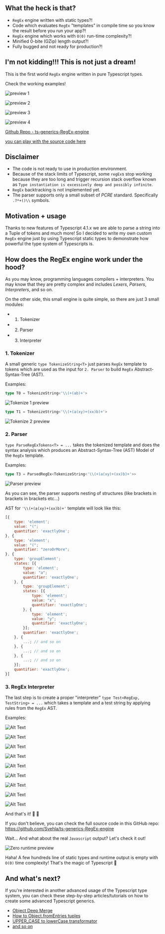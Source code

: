 
## What the heck is that?

- `RegEx` engine written with static types?!
- Code which evaluates `RegEx` "templates" in compile time so you know the result before you run your app?!
- `RegEx` engine which works with `O(0)` run-time complexity?!
- Minified 0-bite (GZip) length output?!
- Fully bugged and not ready for production?!

## I'm not kidding!!! This is not just a dream!

 
This is the first world `RegEx` engine written in pure Typescript types.




Check the working examples!

![preview 1](https://github.com/Svehla/ts-generics-RegEx-engine/blob/main/imgs/preview-1.png)

![preview 2](https://github.com/Svehla/ts-generics-RegEx-engine/blob/main/imgs/preview-2.png)

![preview 3](https://github.com/Svehla/ts-generics-RegEx-engine/blob/main/imgs/preview-3.png)

![preview 4](https://github.com/Svehla/ts-generics-RegEx-engine/blob/main/imgs/preview-4.png)

[Github Repo - ts-generics-RegEx-engine](https://github.com/Svehla/ts-generics-RegEx-engine)


[you can play with the source code here](https://www.typescriptlang.org/play?target=1&ssl=1&ssc=1&pln=321&pc=1#code/PTAEFpK6dv4YgsAKBBRtQFkCGAXAC1AHsAHAUwCcCBLEgOwGcNN5V02vufxV8AnpVABJfNTqM8ZUAF5QAb1ShQAcnABGDaoBcoANqaNAGjXhVp9RoBMFsxoAMd1VtUBdZfad7Djy+f9XfwBOZ0d3T3VQn3Bg-2dNJ38ADmdQjxQVdVSY5PiQhIB2Z1SMrPBimML8s1T-ADZnYrKzRpj6mvVi-wBWZ0aW9T6Yns7wRv8AFmc+wfBpmMmxvv8AZmdpufWY1bHp-1tLdbnbGOsx9cDnWzntGJMzBMO1JLVtQe8DB0tXqzDnJyDO4GB6qADUAOuCXekVOBnOaghlm0RyeEUyam2Bl2iKhln2ZmOkQWBiWuNRlhWZk2kWGBlG5LUBNUEzMs0ibQMHUZqipqm6rXRWUqBmqPNZqjqZmakRyBjyPIFqlCKSFamiBjiPKlLl+sTVut0IO+PJVbxRXgNrh8WksSLevxs0JhGJccP0NjtYQtLku9hukQ0WI9OPBYWeLmZmiJro0JI9ZLDyL9Lj5mhpsbpHoZSbezI0Es07NjnI93NzqbCSs0A0DIo9YorBbCOs0Mtjco9CqbSo0ZqspUDGo9WqbOuser7BonRv0E69yP71h94Bng2Xs+XC7UM8s1gjq5dWX3m4RFY3e5Tq4Druswbv29UJ73Ubv0-j1kT9qfKesac-05Zn+j4AXuhZ-tOpbWOW34QXu1bQdO9bWI2sEStYrYodOnYYSBSrWP2q6Drew4ESBOqrHqBEGpRs6USB-arCutGDExdGgt+tFHAebGse6qxnpxPqrFeAk0cGImPmJRxRiJNHxqsX7OHJRxpopNFZqsOaccyqyFlpNGlnpUl8qs1Z6TR9ZmVJEqrK2Zk0Z2dlSUqqyEXZNHDm5Uk6pMepuQafmzn5Un9pMK5BRkAC+qAcGAAAC+BMOAFAAB6UAAxvgKVUFQJBUPwQgUKAACCAAmZUaAAPAAKgAfHIojiDQ+D0Aw0j6DVbj6KsGToIlyVpZl2XUHlBUoIIwgAMoAK4AEbVfVjViBIrVSLgZCdd11gZIVwgAPrlWVtWmAAqqYABKFAsPIS3yAACrgVBMBQIgMPgVWnQ1aXiAwZUsA4oAAPygFdLB6IdFVVUdi11aYs0LZ9cOlRV1Vg3VdWxRNRWgPtCMnaA52g9djV3aAj3Pa971I6AP0UH9APA8T4O4-jCOw-D83VV9nOI+jmMoHFoADSl6UUFlOVjXtxUUy9b0fWTK0tW1HVdfoDi7djwhHQTX2NbLVMfZDx0G-LtXI6b1NfRj0ugPjNVnQ1D1PXL1N4-NVWWwrFsu4bSM24LaBgLwIch0LId2-gZUADK0HNrCh9A4eJynyCB5wkClbluACCwM2tQANkwtsABIULgx1kzVtOpb9-0GLQDAAGbUKAABitDPfgK0ALamAAdIPjct1QuNg-gbhMx3Xe96AegMBQABu1C2zVuC0AX5ukzXdcsPow+t-t09MN34h96Ag-9wfo-j5PIPj3PoAL8v42TcVV09yQy-R7gJ9b7dO96b130Jfa+zN8CmDAftH+J8RAUB7nfcBj9n4ry1sVGB3tt50wZgYUBzdD7j0gfg0eGDEEYOQUvVBtsP5fwoMfJKAA5XuTACYAGESAzXek7UA7DOH4EATgwGINq56BocvehTAmFnxYWvDe5teZVV4e9UwGgA7UIoGQAuuAMoUAwb3AmDCKAAHc9Fn24SAweYjdG-29qYQxJibG901m-cmM0mCEGhrlAR9dcAMAEPoNwphe7mMviVXKQSz7OJxgAUTKrQfApj4ElXwPgKgVVPBhNHtgnxfiAnGE8AAaQoAIbxLAT5UEbgAc3yRiAAargAuM1irZJYL4gQNSVA1UBvIAA8j3eJVUMGeKoMjIpAgGoADJFAGAANbFNAI3UAYy3B6HqY04qUUOmgBqhoRqSgMQqH0AUhZDBQBzIECQJu2yNZ6C6UcloMUUDcKupo7R1jYFn2GaYHZAtbaxPiYknuPSm6AuSak9JGJMmlNAG0gJeTCnzJaaAcpVStlrKadCtpqBnkaK0TowFXzQD-ISY4s+YK0lDMyaM4pph0UUDUWg1x7iaokAJVCpFsLuqBKavAnFrz8WkvgYS+6biPGUtysjYJvyg6sGRakqpedC7F0ZVNTR8Sao-VqtClFDBKncOrki1QqhPAgwCZ4W50KAAGAASBQYD6FRVtWA8eUVLUmtAP1JKothqS3yp4Q59CB6DxZXMhgtAABeFApryt1VVcedUWi3KxhnLgoAqAUEqWlUAZBfaj1DkLaN2iZmgDmr-CgZVs25pOUwMgndy0lpKUQWgrSjHXRID3YqTAOFUB0ULBqhAUlkCYDoEARix39wufneaFB+4ZXbcAIxBAMqECBovWQM0HAaAAFZzWSAATQYdYaORisYuJDfTCNUaY2VP-ts6FRr3VmoxBapFlqAA6b6nXEPAa691nrBpiwlqNP1ByDCqA-XYS+56w2RujRU2N8bE13tfV+ke7dO4n0dXa79Lq3UYhBv+714sRq5RAyoANGGIEX2DSQUNl64NVLjddfACbzXbNPTjA2V1KnRNStBmRHqABUSKdWVICYJ4A8N8BFsxbkye8h9ABLcPq6FT6VAg0LRlGZbGy4Vy3oa-uxr8Pk19tx3j-Harr03vVUwIrmWssFT3KqmmZmmAUKAN+ehVBGI3mVDKT0yqqAANygAAI4zV8a1JutBqBebSto-ABcBA9IXqoUAUUA4qD0Lpyu31a5AJYKoIGRn1MmcpmZvjtH6YyKs-IolcSSUfPgcC0FKS0kucsOFyLtBovUGcJGvKPSqApYoKoTLj8cv6fyzg1QgmStMy4xm8zVXmCWbkTZ+rALHMtcc+S5z0mtOdYi+9HrMWqD9eoCQIb2B8qjfG9l8uuX70QndYtnjlXQ0sP9eR2R1m4bfZUHZwgLKCUA-Ix1sHKh0BzrICUrRJ9aYF3gfTfhviK0zTIGVAgxUF4n3rec0Alqusnd61QPD5GKegCGcS1r4KhkueRqoYnUWzsXcG1QG76axsC0p6AHn5H+cPb00tQ1AAKebIM3vLc+2tv7tnRX7aLaYAJ93QCTZF9N+uqgACUEuysvQqxZsHv35Fg6ByDxzELedQ7ADVHpAARHpOh00MFwB2jzVmTn4BINm8gQN-eQ+Jp-b+NjFdaf+6Bin+zrfkc82oSpeUMfRKRx29682Y8n2x8OqnoeGeB5UMz07sW1Dxayklkb6fKePN5-zlQgu1ePam7vNQEHXumaWx96rVvKfoHiatYqtDR7WAWdImF-DGC9sj9s2rJv6oR95+bhzTWnOB4h1PlQ0eY8eaKnFlPKPK+88I0NYjvrxpb9AIvBpTTbkehaDHwvpO4upQS+X1Lgfq+U9r3ztjUvO+reNzPvPpTovgSh1tMnHqoBQHvmniFpfuskLrliFg-mdk-i-slqlull-tKkfoBiRlLIygbGVBVrer-hZtBvRteubHVOrJrCmogGmhmlmo3M1GQOms1AnGwELC4gABqNQlRkCaICDYAzQFytSaIUAABal212t2EK6AG+QsFOEBCeHCZAyeyOMBih5Gme4g2e+gWhUe2+lAu+Gh+AwWF+V+FAegAARHNNYUgcdizsXpAc-mXugaNkFpsgYeRu5hAVAaYeYXAdfqANYRlPYWFo4UXlQKgW4RXkFt4VFG4PETKhTsgcXtYQNldhzrdvYVoV4SkXbGqvgBqrXFVKoKlM-nNBlFUalGNjUvIaAKsH2rbPwYIcIaIbQOIVIezpzhQN3ugHbo7noC7m7sVN7qAAwiQGVBQJ4IWuINCu5kEVYTCn4iFnHm0iFjoddHoG0ullsiUfwiJtevChiG9NMalNCgwDND3HNNQGig0o1HMRQHgPgMutdAxrqskmcWlIruIN8j9EEn9GlEATgT6sBmfjwowEwNcfWvIGsrftio1OwswDCRWkig4I+sidCR2mVEhvoVPjrIHliaiVsofglF6sfkBqRqPF6t7iQAXLcaISjBWkYvlDMiwJUiQFMaAE3PlMiu2sVOmr-IwIHq0Ulu0WIUjt0Vkb0b8RQP8bXKYDrN8alKYMSTiRjDQWDl-lEtNNJuIC8W8UwB8ZUl8UCalN3k8QsRYfASsQIGsTvnaZsfqdsXaXsZ4AcdqscYEp4CqZcdcbceNE7J4AMT9LMS6foKoG-O4Pej5gXH5gFpXqaqkk0ionfo-E8ZGdGZPIav4anmYd9hphGaoEsTGUigcfoCqemaVvoCmfKaABoNWY-PoE3A0i9KYBrN9noJmVGUVGWZroVioUntAQWaBsIsxhVmQHKZGVsUwO4JdPArQhIlIvAjIgCaIOaRjKpoHmAiIEwIaYQOWqSZTmAuqeWmDk2SDHuQefWkinWYHsmVQKmZCSiTiU2VlgYK2UXPWWebiWDnoOgLjuIGidScDIHi2W2fWZ2aBvPJQqPOgJAdSQAITIqEAcLxlPxwWgCEAbSUAMBGarwTkd5TmTklRTQOzbLrl+nyAOA4rvZkBkUGoDkGAtCPnPlVlsagkn7gmeCTakXkXUFM6RGk79nN4uFoEV5-q24iD3R6BgLNorEkBECtzkBrSnJoVGIeY+5MC4DLw2kYpGKEAbzFSsEkA6JMBMBVKgBY7SZGEzGgZcVUn4EU5PE3nGnXpmnnFVR8XEWMXIwHGAnnF5bN74m867n7lLqHllTHkqCnlQmonfbplXkRWvFRXQr3lT7jknyTmy5Mb0V+UKlUbKnmlqnxUalf4fmhVb5fntn54bnnExWU6b7n6NznF6Aql1UqA2IIF5W8YMUCWdUeY-S3Jhnr6U5zqvnlp6C-l1Uf687pmwUvycXkkAZgnUm8WN78X1SRlpHnY5nMWqCZFDaSXGauWRXvEeXdzmnd4U6OV4FkaU4+X5UCWNUBVg4dWgbBUFYNzfrXnnXRUnJoa-lJWiApVvFonMUZW85ZX4A5Um5bX+XrnFUNUvnYnlrjYU4jXZXEW5UI2FWBXAldmYVLXPoeorVEZOUPVPV9V+U7XCWs77ViVHXZFc7upilCEiGSmSHSEs19Fg53Wn5g7U3pQFXG4AnvXmnfZfU4L7zfrA2FmUXY30W42+UvWUWKnMlVQqmlWTVlQY2PwapK19Uq3PUbYBX1WE2k2qBIU220zIU20EWMr24UBzQzSVKG0fSeCTlenwbVIek-Q+2oqeCEGenyCqoFzqqaoHFAFgykxEXK2EHEGTk+yUxlTR2ImyAhnk2Un3UQlgw0HpVPn2UU4EZgBvFaYLJXLKWK2w3EUj796kAvygCGX0mdrXr83Z24GC1T752NnQoh0-SRlI66pEBqgl3TLNprK0BlR6B1khYFwkCVKiIkxzXkZ6DuaT0NLT16A1UUAhbgnRyL3L1MAhbDwkBeaibWUkAkwMBKWgA9yRUeYbwFweaHm0x-Rpar3r0LJMBT0z08mQX73UmH1L3MzpYcbCAe29XpSB26qFWwN6qNTO2u3u3MbQNkCFWCWb0R2BaaxYwQPFQ7JIMu1u1QOqC4BAyi5zSi7hrhra6CYZTa5gg0MCBMO1GWBzS0NcPhrVG8PhoCC1HSr4OMo1TD63RoPkOUPUOpSsMMP0MZTOC4BzQyMyMZQKNCOByryrBx1-yqCi4fr6Nvr9wfra70POCi79za4WNWOWNjbJq24O49LDpCyDFO521jStLppPx32mU5qVLY4VplQkBGIMCoBAA)

## Disclaimer
- The code is not ready to use in production environment.
- Because of the stack limits of Typescript, some `regEx`s stop working because they are too long and trigger recursion stack overflow known as `Type instantiation is excessively deep and possibly infinite`.
- `RegEx` backtracking is not implemented yet. 
- The parser supports only a small subset of *PCRE* standard. Specifically `.?*+()\\` symbols.



## Motivation + usage

Thanks to new features of Typescript 4.1.x we are able to parse a string into a Tuple of tokens and much more! So I decided to write my own custom `RegEx` engine just by using Typescript static types to demonstrate how powerful the type system of Typescripts is.

## How does the RegEx engine work under the hood?

As you may know, programming languages compilers + interpreters. You may know that they are pretty complex and includes *Lexers*, *Parsers*, *Interpreters*, and so on.

On the other side, this small engine is quite simple, so there are just 3 small modules:
- 1. Tokenizer
- 2. Parser
- 3. Interpreter

### 1. Tokenizer
A small generic `type TokenizeString<T>` just parses `RegEx` template to tokens which are used as the input for `2. Parser` to build `RegEx` Abstract-Syntax-Tree (AST).

Examples:

```typescript
type T0 = TokenizeString<'\\(+(ab)+'>
```

![Tokenize 1 preview](https://github.com/Svehla/ts-generics-RegEx-engine/blob/main/imgs/tokenize.png)


```typescript
type T1 = TokenizeString<'\\(+(a(xy)+(xx)b)+'>
```

![Tokenize 2 preview](https://github.com/Svehla/ts-generics-RegEx-engine/blob/main/imgs/tokenize-2.png)


### 2. Parser

`type ParseRegExTokens<T> = ...` takes the tokenized template and does the syntax analysis which produces an Abstract-Syntax-Tree (AST) Model of the `RegEx` template.


Examples:

```typescript
type T3 = ParsedRegEx<TokenizeString<'\\(+(a(xy)+(xx)b)+'>>
```

![Parser preview](https://github.com/Svehla/ts-generics-RegEx-engine/blob/main/imgs/parser.png)

As you can see, the parser supports nesting of structures (like brackets in brackets in brackets etc...)


AST for `'\\(+(a(xy)+(xx)b)+'` template will look like this:

```js
[{
    type: 'element';
    value: "(";
    quantifier: 'exactlyOne';
}, {
    type: 'element';
    value: "(";
    quantifier: "zeroOrMore";
}, {
    type: 'groupElement';
    states: [{
        type: 'element';
        value: "a";
        quantifier: 'exactlyOne';
    }, {
        type: 'groupElement';
        states: [{
            type: 'element';
            value: "x";
            quantifier: 'exactlyOne';
        }, {
            type: 'element';
            value: "y";
            quantifier: 'exactlyOne';
        }];
        quantifier: 'exactlyOne';
    }, {
        ...; // and so on
    }, {
        ...; // and so on
    }, {
        ...; // and so on
    }];
    quantifier: 'exactlyOne';
}]
```

### 3. RegEx Interpreter

The last step is to create a proper "interpreter" `type Test<RegExp, TestString> = ...` which takes a template and a test string by applying rules from the `RegEx` AST.

Examples:

![Alt Text](https://github.com/Svehla/ts-generics-RegEx-engine/blob/main/imgs/interpreter-1.png)

![Alt Text](https://github.com/Svehla/ts-generics-RegEx-engine/blob/main/imgs/interpreter-2.png)

![Alt Text](https://github.com/Svehla/ts-generics-RegEx-engine/blob/main/imgs/interpreter-3.png)

![Alt Text](https://github.com/Svehla/ts-generics-RegEx-engine/blob/main/imgs/interpreter-4.png)

![Alt Text](https://github.com/Svehla/ts-generics-RegEx-engine/blob/main/imgs/interpreter-5.png)

![Alt Text](https://github.com/Svehla/ts-generics-RegEx-engine/blob/main/imgs/interpreter-6.png)

![Alt Text](https://github.com/Svehla/ts-generics-RegEx-engine/blob/main/imgs/interpreter-7.png)

![Alt Text](https://github.com/Svehla/ts-generics-RegEx-engine/blob/main/imgs/interpreter-8.png)

![Alt Text](https://github.com/Svehla/ts-generics-RegEx-engine/blob/main/imgs/interpreter-9.png)

And that's it! 🎉 🎉

If you don't believe, you can check the full source code in this GitHub repo: https://github.com/Svehla/ts-generics-RegEx-engine

Wait... And what about the real `Javascript` output? Let's check it out!

![Zero runtime preview](https://github.com/Svehla/ts-generics-RegEx-engine/blob/main/imgs/zero-runtime.png)

Haha! A few hundreds line of static types and runtime output is empty with `O(0)` time complexity! That's the magic of Typescript 🦄 


## And what's next?

If you're interested in another advanced usage of the Typescript type system, you can check these step-by-step articles/tutorials on how to create some advanced Typescript generics.

- [Object Deep Merge](https://dev.to/svehla/typescript-how-to-deep-merge-170c)
- [How to Object.fromEntries tuples](https://dev.to/svehla/typescript-object-fromentries-389c)
- [UPPER_CASE to lowerCase transformator](https://dev.to/svehla/typescript-transform-case-strings-450b)
- [and so on](https://dev.to/svehla)


